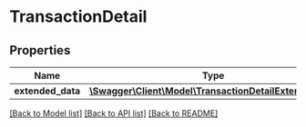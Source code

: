 # TransactionDetail

## Properties
Name | Type | Description | Notes
------------ | ------------- | ------------- | -------------
**extended_data** | [**\Swagger\Client\Model\TransactionDetailExtendedData**](TransactionDetailExtendedData.md) |  | 

[[Back to Model list]](../README.md#documentation-for-models) [[Back to API list]](../README.md#documentation-for-api-endpoints) [[Back to README]](../README.md)

